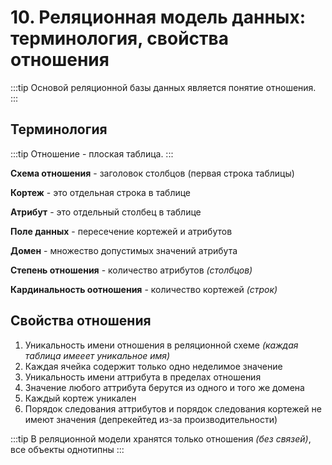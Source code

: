 # 10. Реляционная модель данных: терминология, свойства отношения

:::tip
Основой реляционной базы данных является понятие отношения.
:::

## Терминология

:::tip
Отношение - плоская таблица.
:::

**Схема отношения** - заголовок столбцов (первая строка таблицы)

**Кортеж** - это отдельная строка в таблице

**Атрибут** - это отдельный столбец в таблице

**Поле данных** - пересечение кортежей и атрибутов

**Домен** - множество допустимых значений атрибута

**Степень отношения** - количество атрибутов _(столбцов)_

**Кардинальность оотношения** - количество кортежей _(строк)_

## Свойства отношения

1. Уникальность имени отношения в реляционной схеме _(каждая таблица имееет уникальное имя)_
2. Каждая ячейка содержит только одно неделимое значение
3. Уникальность имени аттрибута в пределах отношения
4. Значение любого аттрибута берутся из одного и того же домена
5. Каждый кортеж уникален
6. Порядок следования аттрибутов и порядок следования кортежей не имеют значения (депрекейтед из-за производительности)

:::tip
В реляционной модели хранятся только отношения _(без связей)_, все объекты однотипны
:::

